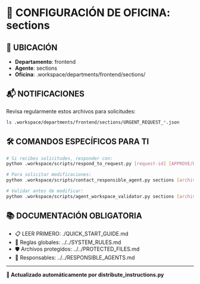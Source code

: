 # 🤖 CONFIGURACIÓN DE OFICINA: sections

## 📍 UBICACIÓN
- **Departamento**: frontend
- **Agente**: sections
- **Oficina**: .workspace/departments/frontend/sections/

## 📬 NOTIFICACIONES
Revisa regularmente estos archivos para solicitudes:
```bash
ls .workspace/departments/frontend/sections/URGENT_REQUEST_*.json
```

## 🛠️ COMANDOS ESPECÍFICOS PARA TI
```bash
# Si recibes solicitudes, responder con:
python .workspace/scripts/respond_to_request.py [request-id] [APPROVE/DENY] "[motivo]"

# Para solicitar modificaciones:
python .workspace/scripts/contact_responsible_agent.py sections [archivo] "[motivo]"

# Validar antes de modificar:
python .workspace/scripts/agent_workspace_validator.py sections [archivo]
```

## 📚 DOCUMENTACIÓN OBLIGATORIA
- 📋 LEER PRIMERO: ./QUICK_START_GUIDE.md
- 📖 Reglas globales: ../../SYSTEM_RULES.md
- 🛡️ Archivos protegidos: ../../PROTECTED_FILES.md
- 👥 Responsables: ../../RESPONSIBLE_AGENTS.md

---
**🔄 Actualizado automáticamente por distribute_instructions.py**
